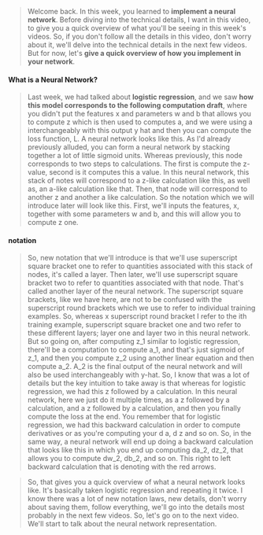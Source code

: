 > Welcome back. In this week, you learned to **implement a neural network**. Before diving into the technical details, I want in this video, to give you a quick overview of what you'll be seeing in this week's videos. So, if you don't follow all the details in this video, don't worry about it, we'll delve into the technical details in the next few videos. But for now, let's **give a quick overview of how you implement in your network**. 

#### What is a Neural Network?
> Last week, we had talked about **logistic regression**, and we saw **how this model corresponds to the following computation draft**, where you didn't put the features x and parameters w and b that allows you to compute z which is then used to computes a, and we were using a interchangeably with this output y hat and then you can compute the loss function, L. A neural network looks like this. As I'd already previously alluded, you can form a neural network by stacking together a lot of little sigmoid units. Whereas previously, this node corresponds to two steps to calculations. The first is compute the z-value, second is it computes this a value. In this neural network, this stack of notes will correspond to a z-like calculation like this, as well as, an a-like calculation like that. Then, that node will correspond to another z and another a like calculation. So the notation which we will introduce later will look like this. First, we'll inputs the features, x, together with some parameters w and b, and this will allow you to compute z one. 

#### notation
> So, new notation that we'll introduce is that we'll use superscript square bracket one to refer to quantities associated with this stack of nodes, it's called a layer. Then later, we'll use superscript square bracket two to refer to quantities associated with that node. That's called another layer of the neural network. The superscript square brackets, like we have here, are not to be confused with the superscript round brackets which we use to refer to individual training examples. So, whereas x superscript round bracket I refer to the ith training example, superscript square bracket one and two refer to these different layers; layer one and layer two in this neural network. But so going on, after computing z_1 similar to logistic regression, there'll be a computation to compute a_1, and that's just sigmoid of z_1, and then you compute z_2 using another linear equation and then compute a_2. A_2 is the final output of the neural network and will also be used interchangeably with y-hat. So, I know that was a lot of details but the key intuition to take away is that whereas for logistic regression, we had this z followed by a calculation. In this neural network, here we just do it multiple times, as a z followed by a calculation, and a z followed by a calculation, and then you finally compute the loss at the end. You remember that for logistic regression, we had this backward calculation in order to compute derivatives or as you're computing your d a, d z and so on. So, in the same way, a neural network will end up doing a backward calculation that looks like this in which you end up computing da_2, dz_2, that allows you to compute dw_2, db_2, and so on. This right to left backward calculation that is denoting with the red arrows. 

> So, that gives you a quick overview of what a neural network looks like. It's basically taken logistic regression and repeating it twice. I know there was a lot of new notation laws, new details, don't worry about saving them, follow everything, we'll go into the details most probably in the next few videos. So, let's go on to the next video. We'll start to talk about the neural network representation.